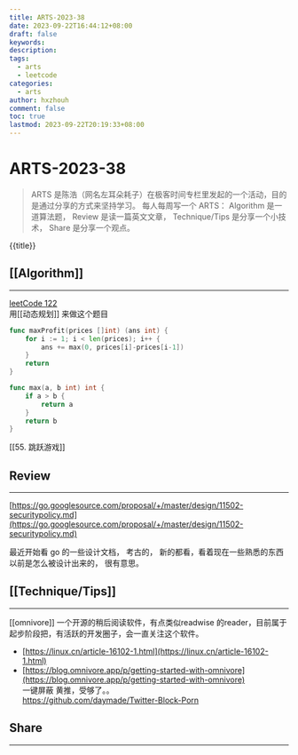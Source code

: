 ```yaml
---
title: ARTS-2023-38
date: 2023-09-22T16:44:12+08:00
draft: false
keywords: 
description: 
tags:
  - arts
  - leetcode
categories:
  - arts
author: hxzhouh
comment: false
toc: true
lastmod: 2023-09-22T20:19:33+08:00
---
```

# ARTS-2023-38

>ARTS 是陈浩（网名左耳朵耗子）在极客时间专栏里发起的一个活动，目的是通过分享的方式来坚持学习。 每人每周写一个 ARTS： Algorithm 是一道算法题， Review 是读一篇英文文章， Technique/Tips 是分享一个小技术， Share 是分享一个观点。

<!-- more -->

{{title}}  

## [[Algorithm]]
---
[leetCode 122  ](https://leetcode.cn/problems/best-time-to-buy-and-sell-stock-ii/description/?envType=study-plan-v2&envId=top-interview-150)  
用[[动态规划]]  来做这个题目
```go
func maxProfit(prices []int) (ans int) {
    for i := 1; i < len(prices); i++ {
        ans += max(0, prices[i]-prices[i-1])
    }
    return
}

func max(a, b int) int {
    if a > b {
        return a
    }
    return b
}
```
[[55. 跳跃游戏]]


## Review
---
[https://go.googlesource.com/proposal/+/master/design/11502-securitypolicy.md](https://go.googlesource.com/proposal/+/master/design/11502-securitypolicy.md)

最近开始看 go 的一些设计文档， 考古的， 新的都看，看着现在一些熟悉的东西以前是怎么被设计出来的， 很有意思。

## [[Technique/Tips]]
---
[[omnivore]] 一个开源的稍后阅读软件，有点类似readwise 的reader，目前属于起步阶段把，有活跃的开发圈子，会一直关注这个软件。
- [https://linux.cn/article-16102-1.html](https://linux.cn/article-16102-1.html)
- [https://blog.omnivore.app/p/getting-started-with-omnivore](https://blog.omnivore.app/p/getting-started-with-omnivore)  
一键屏蔽 黄推，受够了。。  
https://github.com/daymade/Twitter-Block-Porn

## Share
---
